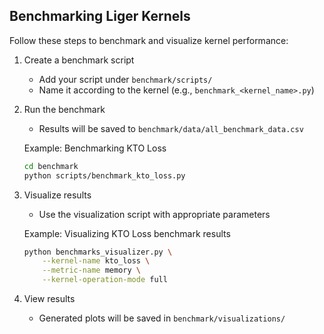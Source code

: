 ## Benchmarking Liger Kernels

Follow these steps to benchmark and visualize kernel performance:

1. Create a benchmark script
   - Add your script under `benchmark/scripts/`
   - Name it according to the kernel (e.g., `benchmark_<kernel_name>.py`)

2. Run the benchmark
   - Results will be saved to `benchmark/data/all_benchmark_data.csv`
   
   Example: Benchmarking KTO Loss
   ```bash
   cd benchmark
   python scripts/benchmark_kto_loss.py
   ```

3. Visualize results
   - Use the visualization script with appropriate parameters
   
   Example: Visualizing KTO Loss benchmark results
   ```bash
   python benchmarks_visualizer.py \
       --kernel-name kto_loss \
       --metric-name memory \
       --kernel-operation-mode full
   ```

4. View results
   - Generated plots will be saved in `benchmark/visualizations/`
